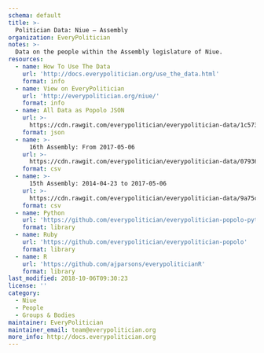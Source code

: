 ```yaml
---
schema: default
title: >-
  Politician Data: Niue — Assembly
organization: EveryPolitician
notes: >-
  Data on the people within the Assembly legislature of Niue.
resources:
  - name: How To Use The Data
    url: 'http://docs.everypolitician.org/use_the_data.html'
    format: info
  - name: View on EveryPolitician
    url: 'http://everypolitician.org/niue/'
    format: info
  - name: All Data as Popolo JSON
    url: >-
      https://cdn.rawgit.com/everypolitician/everypolitician-data/1c573c69b0f3983e2e9ea1b714132a0c43731ec5/data/Niue/Assembly/ep-popolo-v1.0.json
    format: json
  - name: >-
      16th Assembly: From 2017-05-06
    url: >-
      https://cdn.rawgit.com/everypolitician/everypolitician-data/07936233d36a566e502aa1679b56cd7d8333aa48/data/Niue/Assembly/term-16.csv
    format: csv
  - name: >-
      15th Assembly: 2014-04-23 to 2017-05-06
    url: >-
      https://cdn.rawgit.com/everypolitician/everypolitician-data/9a75c94fb3f01a45e5616242dec9743ba96f137f/data/Niue/Assembly/term-15.csv
    format: csv
  - name: Python
    url: 'https://github.com/everypolitician/everypolitician-popolo-python'
    format: library
  - name: Ruby
    url: 'https://github.com/everypolitician/everypolitician-popolo'
    format: library
  - name: R
    url: 'https://github.com/ajparsons/everypoliticianR'
    format: library
last_modified: 2018-10-06T09:30:23
license: ''
category:
  - Niue
  - People
  - Groups & Bodies
maintainer: EveryPolitician
maintainer_email: team@everypolitician.org
more_info: http://docs.everypolitician.org
---
```

